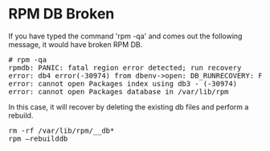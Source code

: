 # RPM DB Broken
If you have typed the command 'rpm -qa' and comes out the following message, it would have broken RPM DB.

<pre>
# rpm -qa
rpmdb: PANIC: fatal region error detected; run recovery
error: db4 error(-30974) from dbenv->open: DB_RUNRECOVERY: Fatal error, run database recovery
error: cannot open Packages index using db3 - (-30974)
error: cannot open Packages database in /var/lib/rpm
</pre>

In this case, it will recover by deleting the existing db files and perform a rebuild.

<pre>
rm -rf /var/lib/rpm/__db*
rpm —rebuilddb
</pre>